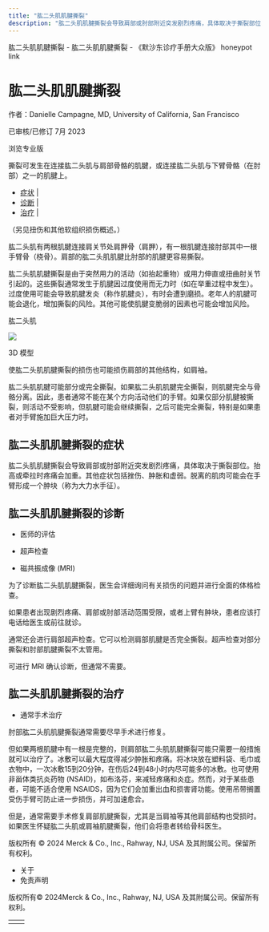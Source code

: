 ```yaml
---
title: "肱二头肌肌腱撕裂"
description: "肱二头肌肌腱撕裂会导致肩部或肘部附近突发剧烈疼痛，具体取决于撕裂部位。抬高或牵拉时疼痛会加重。其他症状包括挫伤、肿胀和虚弱。脱离的肌肉可能会在手臂形成一个肿块（称为大力水手征）。"
---
```


﻿肱二头肌肌腱撕裂 \- 肱二头肌肌腱撕裂 \- 《默沙东诊疗手册大众版》 honeypot link

# 肱二头肌肌腱撕裂

作者：Danielle Campagne, MD, University of California, San Francisco

已审核/已修订 7月 2023

浏览专业版

撕裂可发生在连接肱二头肌与肩部骨骼的肌腱，或连接肱二头肌与下臂骨骼（在肘部）之一的肌腱上。

- [症状](#症状_v45105013_zh) \|
- [诊断](#诊断_v45105016_zh) \|
- [治疗](#治疗_v45105029_zh) \|

（另见扭伤和其他软组织损伤概述。）

肱二头肌有两根肌腱连接肩关节处肩胛骨（肩胛），有一根肌腱连接肘部其中一根手臂骨（桡骨）。肩部的肱二头肌肌腱比肘部的肌腱更容易撕裂。

肱二头肌肌腱撕裂是由于突然用力的活动（如抬起重物）或用力伸直或扭曲肘关节引起的。这些撕裂通常发生于肌腱因过度使用而无力时（如在举重过程中发生）。过度使用可能会导致肌腱发炎（称作肌腱炎），有时会遭到磨损。老年人的肌腱可能会退化，增加撕裂的风险。其他可能使肌腱变脆弱的因素也可能会增加风险。

肱二头肌

![](https://edge.sitecorecloud.io/mmanual-ssq1ci05/media/home/images/biodigital-biceps-brachii-cv-sized_zh.jpg?thn=0&sc_lang=zh&mw=500)

3D 模型

使肱二头肌肌腱撕裂的损伤也可能损伤肩部的其他结构，如肩袖。

肱二头肌肌腱可能部分或完全撕裂。如果肱二头肌肌腱完全撕裂，则肌腱完全与骨骼分离。因此，患者通常不能在某个方向活动他们的手臂。如果仅部分肌腱被撕裂，则活动不受影响，但肌腱可能会继续撕裂，之后可能完全撕裂，特别是如果患者对手臂施加巨大压力时。

## 肱二头肌肌腱撕裂的症状

肱二头肌肌腱撕裂会导致肩部或肘部附近突发剧烈疼痛，具体取决于撕裂部位。抬高或牵拉时疼痛会加重。其他症状包括挫伤、肿胀和虚弱。脱离的肌肉可能会在手臂形成一个肿块（称为大力水手征）。

## 肱二头肌肌腱撕裂的诊断

- 医师的评估

- 超声检查

- 磁共振成像 (MRI)


为了诊断肱二头肌肌腱撕裂，医生会详细询问有关损伤的问题并进行全面的体格检查。

如果患者出现剧烈疼痛、肩部或肘部活动范围受限，或者上臂有肿块，患者应该打电话给医生或前往就诊。

通常还会进行肩部超声检查。它可以检测肩部肌腱是否完全撕裂。超声检查对部分撕裂和肘部肌腱撕裂不太管用。

可进行 MRI 确认诊断，但通常不需要。

## 肱二头肌肌腱撕裂的治疗

- 通常手术治疗


肘部肱二头肌肌腱撕裂通常需要尽早手术进行修复。

但如果两根肌腱中有一根是完整的，则肩部肱二头肌肌腱撕裂可能只需要一般措施就可以治疗了。冰敷可以最大程度得减少肿胀和疼痛。将冰块放在塑料袋、毛巾或衣物中，一次冰敷15到20分钟，在伤后24到48小时内尽可能多的冰敷。也可使用非甾体类抗炎药物 (NSAID)，如布洛芬，来减轻疼痛和炎症。然而，对于某些患者，可能不适合使用 NSAIDS，因为它们会加重出血和损害肾功能。使用吊带搁置受伤手臂可防止进一步损伤，并可加速愈合。

但是，通常需要手术修复肩部肌腱撕裂，尤其是当肩袖等其他肩部结构也受损时。如果医生怀疑肱二头肌或肩袖肌腱撕裂，他们会将患者转给骨科医生。



版权所有 © 2024
Merck & Co., Inc., Rahway, NJ, USA 及其附属公司。保留所有权利。

- 关于
- 免责声明

版权所有© 2024Merck & Co., Inc., Rahway, NJ, USA 及其附属公司。保留所有权利。

|     |     |
| --- | --- |
|  |  |